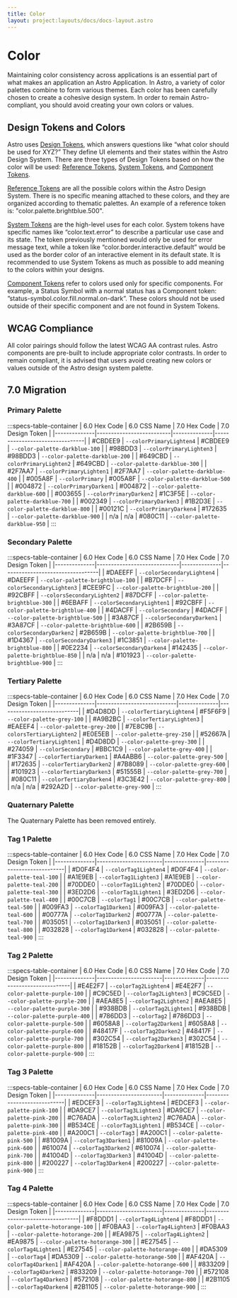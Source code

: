 ```yaml
---
title: Color
layout: project:layouts/docs/docs-layout.astro
---
```

<style>
td:not(.processed):nth-child(1),
td:not(.processed):nth-child(3),
td:not(.processed) > *,
color-swab {
	display: flex;

	/* Layout */
	align-items: center;
	gap: .25em;

	/* Text */
	font-family: ui-monospace;
	white-space: nowrap;
}

td:not(.processed):nth-child(1)::before,
td:not(.processed):nth-child(3)::before,
td:not(.processed) > *::before,
color-swab::before {
	content: "";

	/* Layout */
	inline-size: .875em;
	block-size: .875em;

	/* Appearance */
	background-color: var(--color);
	box-shadow: 0 0 0 1px inset;
}
</style>

# Color

Maintaining color consistency across applications is an essential part of what makes an application an Astro Application. In Astro, a variety of color palettes combine to form various themes. Each color has been carefully chosen to create a cohesive design system. In order to remain Astro-compliant, you should avoid creating your own colors or values.

## Design Tokens and Colors

Astro uses [Design Tokens](/design-tokens/getting-started/), which answers questions like “what color should be used for XYZ?” They define UI elements and their states within the Astro Design System. There are three types of Design Tokens based on how the color will be used: [Reference Tokens](/design-tokens/reference/), [System Tokens](/design-tokens/system), and [Component Tokens](/design-tokens/component).

[Reference Tokens](/design-tokens/reference) are all the possible colors within the Astro Design System. There is no specific meaning attached to these colors, and they are organized according to thematic palettes. An example of a reference token is: "color.palette.brightblue.500".

[System Tokens](/design-tokens/system) are the high-level uses for each color. System tokens have specific names like “color.text.error” to describe a particular use case and its state. The token previously mentioned would only be used for error message text, while a token like “color.border.interactive.default” would be used as the border color of an interactive element in its default state. It is recommended to use System Tokens as much as possible to add meaning to the colors within your designs.

[Component Tokens](/design-tokens/component) refer to colors used only for specific components. For example, a Status Symbol with a normal status has a Component token: ”status-symbol.color.fill.normal.on-dark”. These colors should not be used outside of their specific component and are not found in System Tokens.

## WCAG Compliance

All color pairings should follow the latest WCAG AA contrast rules. Astro components are pre-built to include appropriate color contrasts. In order to remain compliant, it is advised that users avoid creating new colors or values outside of the Astro design system palette.

## 7.0 Migration

### Primary Palette

:::specs-table-container
| 6.0 Hex Code | 6.0 CSS Name             | 7.0 Hex Code | 7.0 Design Token               |
|--------------|--------------------------|--------------|--------------------------------|
| #CBDEE9      | `--colorPrimaryLighten4` | #CBDEE9      | `--color-palette-darkblue-100` |
| #98BDD3      | `--colorPrimaryLighten3` | #98BDD3      | `--color-palette-darkblue-200` |
| #649CBD      | `--colorPrimaryLighten2` | #649CBD      | `--color-palette-darkblue-300` |
| #2F7AA7      | `--colorPrimaryLighten1` | #2F7AA7      | `--color-palette-darkblue-400` |
| #005A8F      | `--colorPrimary`         | #005A8F      | `--color-palette-darkblue-500` |
| #004872      | `--colorPrimaryDarken1`  | #004872      | `--color-palette-darkblue-600` |
| #003655      | `--colorPrimaryDarken2`  | #1C3F5E      | `--color-palette-darkblue-700` |
| #002349      | `--colorPrimaryDarken3`  | #1B2D3E      | `--color-palette-darkblue-800` |
| #00121C      | `--colorPrimaryDarken4`  | #172635      | `--color-palette-darkblue-900` |
| n/a          | n/a                      | #080C11      | `--color-palette-darkblue-950` |
:::

### Secondary Palette

:::specs-table-container
| 6.0 Hex Code | 6.0 CSS Name                | 7.0 Hex Code | 7.0 Design Token                 |
|--------------|-----------------------------|--------------|----------------------------------|
| #DAEEFF      | `--colorSecondaryLighten4`  | #DAEEFF      | `--color-palette-brightblue-100` |
| #B7DCFF      | `--colorSecondaryLighten3`  | #CEE9FC      | `--color-palette-brightblue-200` |
| #92CBFF      | `--colorsSecondaryLighten2` | #87DCFF      | `--color-palette-brightblue-300` |
| #6EBAFF      | `--colorSecondaryLighten1`  | #92CBFF      | `--color-palette-brightblue-400` |
| #4DACFF      | `--colorSecondary`          | #4DACFF      | `--color-palette-brightblue-500` |
| #3A87CF      | `--colorSecondaryDarken1`   | #3A87CF      | `--color-palette-brightblue-600` |
| #2B659B      | `--colorSecondaryDarken2`   | #2B659B      | `--color-palette-brightblue-700` |
| #1D4367      | `--colorSecondaryDarken3`   | #1C3851      | `--color-palette-brightblue-800` |
| #0E2234      | `--colorSecondaryDarken4`   | #142435      | `--color-palette-brightblue-850` |
| n/a          | n/a                         | #101923      | `--color-palette-brightblue-900` |
:::

### Tertiary Palette

:::specs-table-container
| 6.0 Hex Code | 6.0 CSS Name               | 7.0 Hex Code | 7.0 Design Token           |
|--------------|----------------------------|--------------|----------------------------|
| #D4D8DD      | `--colorTertiaryLighten4`  | #F5F6F9      | `--color-palette-grey-100` |
| #A9B2BC      | `--colorTertiaryLighten3`  | #EAEEF4      | `--color-palette-grey-200` |
| #7E8C9B      | `--colorsTertiaryLighten2` | #E0E5EB      | `--color-palette-grey-250` |
| #52667A      | `--colorTertiaryLighten1`  | #D4D8DD      | `--color-palette-grey-300` |
| #274059      | `--colorSecondary`         | #BBC1C9      | `--color-palette-grey-400` |
| #1F3347      | `--colorTertiaryDarken1`   | #A4ABB6      | `--color-palette-grey-500` |
| #172635      | `--colorTertiaryDarken2`   | #7B8089      | `--color-palette-grey-600` |
| #101923      | `--colorTertiaryDarken3`   | #51555B      | `--color-palette-grey-700` |
| #080C11      | `--colorTertiaryDarken4`   | #3C3E42      | `--color-palette-grey-800` |
| n/a          | n/a                        | #292A2D      | `--color-palette-grey-900` |
:::

### Quaternary Palette

The Quaternary Palette has been removed entirely.

### Tag 1 Palette

:::specs-table-container
| 6.0 Hex Code | 6.0 CSS Name          | 7.0 Hex Code | 7.0 Design Token           |
|--------------|-----------------------|--------------|----------------------------|
| #D0F4F4      | `--colorTag1Lighten4` | #D0F4F4      | `--color-palette-teal-100` |
| #A1E9EB      | `--colorTag1Lighten3` | #A1E9EB      | `--color-palette-teal-200` |
| #70DDE0      | `--colorTag1Lighten2` | #70DDE0      | `--color-palette-teal-300` |
| #3ED2D6      | `--colorTag1Lighten1` | #3ED2D6      | `--color-palette-teal-400` |
| #00C7CB      | `--colorTag1`         | #00C7CB      | `--color-palette-teal-500` |
| #009FA3      | `--colorTag1Darken1`  | #009FA3      | `--color-palette-teal-600` |
| #00777A      | `--colorTag1Darken2`  | #00777A      | `--color-palette-teal-700` |
| #035051      | `--colorTag1Darken3`  | #035051      | `--color-palette-teal-800` |
| #032828      | `--colorTag1Darken4`  | #032828      | `--color-palette-teal-900` |
:::

### Tag 2 Palette

:::specs-table-container
| 6.0 Hex Code | 6.0 CSS Name          | 7.0 Hex Code | 7.0 Design Token             |
|--------------|-----------------------|--------------|------------------------------|
| #E4E2F7      | `--colorTag2Lighten4` | #E4E2F7      | `--color-palette-purple-100` |
| #C9C5ED      | `--colorTag2Lighten3` | #C9C5ED      | `--color-palette-purple-200` |
| #AEA8E5      | `--colorTag2Lighten2` | #AEA8E5      | `--color-palette-purple-300` |
| #938BDB      | `--colorTag2Lighten1` | #938BDB      | `--color-palette-purple-400` |
| #786DD3      | `--colorTag2`         | #786DD3      | `--color-palette-purple-500` |
| #6058A8      | `--colorTag2Darken1`  | #6058A8      | `--color-palette-purple-600` |
| #48417F      | `--colorTag2Darken2`  | #48417F      | `--color-palette-purple-700` |
| #302C54      | `--colorTag2Darken3`  | #302C54      | `--color-palette-purple-800` |
| #18152B      | `--colorTag2Darken4`  | #18152B      | `--color-palette-purple-900` |
:::

### Tag 3 Palette

:::specs-table-container
| 6.0 Hex Code | 6.0 CSS Name          | 7.0 Hex Code | 7.0 Design Token           |
|--------------|-----------------------|--------------|----------------------------|
| #EDCEF3      | `--colorTag3Lighten4` | #EDCEF3      | `--color-palette-pink-100` |
| #DA9CE7      | `--colorTag3Lighten3` | #DA9CE7      | `--color-palette-pink-200` |
| #C76ADA      | `--colorTag3Lighten2` | #C76ADA      | `--color-palette-pink-300` |
| #B534CE      | `--colorTag3Lighten1` | #B534CE      | `--color-palette-pink-400` |
| #A200C1      | `--colorTag3`         | #A200C1      | `--color-palette-pink-500` |
| #81009A      | `--colorTag3Darken1`  | #81009A      | `--color-palette-pink-600` |
| #610074      | `--colorTag3Darken2`  | #610074      | `--color-palette-pink-700` |
| #41004D      | `--colorTag3Darken3`  | #41004D      | `--color-palette-pink-800` |
| #200227      | `--colorTag3Darken4`  | #200227      | `--color-palette-pink-900` |
:::

### Tag 4 Palette

:::specs-table-container
| 6.0 Hex Code | 6.0 CSS Name          | 7.0 Hex Code | 7.0 Design Token                |
|--------------|-----------------------|--------------|---------------------------------|
| #F8DDD1      | `--colorTag4Lighten4` | #F8DDD1      | `--color-palette-hotorange-100` |
| #F0BAA3      | `--colorTag4Lighten3` | #F0BAA3      | `--color-palette-hotorange-200` |
| #EA9875      | `--colorTag4Lighten2` | #EA9875      | `--color-palette-hotorange-300` |
| #E27545      | `--colorTag4Lighten1` | #E27545      | `--color-palette-hotorange-400` |
| #DA5309      | `--colorTag4`         | #DA5309      | `--color-palette-hotorange-500` |
| #AF420A      | `--colorTag4Darken1`  | #AF420A      | `--color-palette-hotorange-600` |
| #833209      | `--colorTag4Darken2`  | #833209      | `--color-palette-hotorange-700` |
| #572108      | `--colorTag4Darken3`  | #572108      | `--color-palette-hotorange-800` |
| #2B1105      | `--colorTag4Darken4`  | #2B1105      | `--color-palette-hotorange-900` |
:::

<script type="module">
customElements.define('color-swab', class extends HTMLElement {})

/** Matches a value which is a 6-digit hex color. */
const matchHexColor = /^#[0-9A-Fa-f]{6}$/

/** Matches a value which is CSS custom property. */
const matchCustomProp = /^--[\w-]+$/

// transform tables within any available table overflow elements
for (const td of document.querySelectorAll('.table-overflow td')) {
	td.classList.add('processed')

	const tdContent = td.textContent

	/* Whether the content of the TD matched a 6-digit hex color. */
	const isTdHexColor = matchHexColor.test(tdContent)

	// conditionally wrap the contents of the td in a <color-swab>
	if (isTdHexColor) {
		td.innerHTML = (
			`<color-swab style="--color:${tdContent}">${tdContent}</color-swab>`
		)

		const nextTd = td.nextSibling
		const nextTdContent = nextTd?.textContent

		/* Whether the content of the next TD matched a CSS custom property. */
		const isTdHexColor = matchCustomProp.test(nextTdContent)

		// conditionally wrap the contents of the next td in a <color-swab>
		if (isTdHexColor) {
			nextTd.innerHTML = (
				`<color-swab style="--color:${tdContent}">${nextTdContent}</color-swab>`
			)
		}
	}
}
</script>
